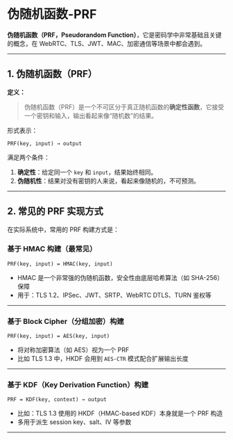 # 伪随机函数-PRF

**伪随机函数（PRF，Pseudorandom Function）**，它是密码学中非常基础且关键的概念，在 WebRTC、TLS、JWT、MAC、加密通信等场景中都会遇到。

---

## 1. 伪随机函数（PRF）

**定义：**
> 伪随机函数（PRF）是一个不可区分于真正随机函数的**确定性函数**，它接受一个密钥和输入，输出看起来像“随机数”的结果。

形式表示：
```
PRF(key, input) → output
```

满足两个条件：
1. **确定性**：给定同一个 `key` 和 `input`，结果始终相同。
2. **伪随机性**：结果对没有密钥的人来说，看起来像随机的，不可预测。

---

## 2. 常见的 PRF 实现方式

在实际系统中，常用的 PRF 构建方式是：

### 基于 HMAC 构建（最常见）
```text
PRF(key, input) = HMAC(key, input)
```
- HMAC 是一个非常强的伪随机函数，安全性由底层哈希算法（如 SHA-256）保障
- 用于：TLS 1.2、IPSec、JWT、SRTP、WebRTC DTLS、TURN 鉴权等

---

### 基于 Block Cipher（分组加密）构建
```text
PRF(key, input) = AES(key, input)
```
- 将对称加密算法（如 AES）视为一个 PRF
- 比如 TLS 1.3 中，HKDF 会用到 `AES-CTR` 模式配合扩展输出长度

---

### 基于 KDF（Key Derivation Function）构建
```text
PRF = KDF(key, context) → output
```
- 比如：TLS 1.3 使用的 HKDF（HMAC-based KDF）本身就是一个 PRF 构造
- 多用于派生 session key、salt、IV 等参数

---
